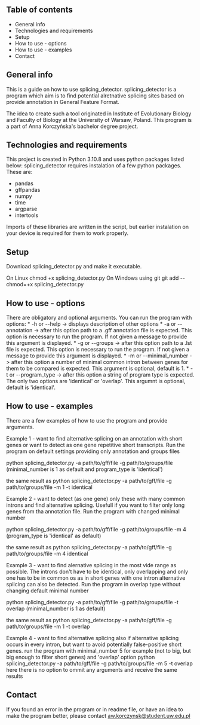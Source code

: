 ## Table of contents
* General info
* Technologies and requirements
* Setup
* How to use - options
* How to use - examples
* Contact

## General info
This is a guide on how to use splicing_detector. 
splicing_detector is a program which aim is to find potential alretnative splicing sites
based on provide annotation in General Feature Format.

The idea to create such a tool originated in Institute of Evolutionary Biology and Faculty of Biology at the University of Warsaw, Poland. 
This program is a part of Anna Korczyńska's bachelor degree project.


## Technologies and requirements
This project is created in Python 3.10.8 and uses python packages listed below:
splicing_detector requires instalation of a few python packages. These are:
* pandas
* gffpandas
* numpy
* time
* argparse
* intertools

Imports of these libraries are written in the script, but earlier instalation on your device is required for them to work properly.


## Setup
Download splicing_detector.py and make it executable.

On Linux 
chmod +x splicing_detector.py
On Windows using git
git add --chmod=+x splicing_detector.py


## How to use - options
There are obligatory and optional arguments. You can run the program with options:
	* -h or --help -> displays description of other options
	* -a or --annotation -> after this option path to a .gff annotation file is expected. This option is necessary to run the program. If not given a message to provide this argument is displayed.
	* -g or --groups -> after this option path to a .lst file is expected. This option is necessary to run the program. If not given a message to provide this argument is displayed.
	* -m or --minimal_number -> after this option a number of minimal common intron between genes for them to be compared is expected. This argument is optional, default is 1.
	* -t or --program_type -> after this option a string of program type is expected. The only two options are 'identical' or 'overlap'. This argumnt is optional, default is 'identical'.


## How to use - examples
There are a few examples of how to use the program and provide arguments.

Example 1 - want to find alternative splicing on an annotation with short genes or want to detect as one gene repetitive short transcripts.
Run the program on default settings providing only annotation and groups files

python splicing_detector.py -a path/to/gff/file -g path/to/groups/file
(minimal_number is 1 as default and program_type is 'identical')

the same result as
python splicing_detector.py -a path/to/gff/file -g path/to/groups/file -m 1 -t identical

Example 2 - want to detect (as one gene) only these with many common introns and find alternative splicing. Usefull if you want to filter only long genes from tha annotation file.
Run the program with changed minimal number

python splicing_detector.py -a path/to/gff/file -g path/to/groups/file -m 4
(program_type is 'identical' as default)

the same result as
python splicing_detector.py -a path/to/gff/file -g path/to/groups/file -m 4 identical

Example 3 - want to find alernative splicing in the most vide range as possible. The introns don't have to be identical, only overlapping and only one has to be in common os as in short genes with one intron alternative splicing can also be detected.
Run the program in overlap type without changing default minimal number

python splicing_detector.py -a path/to/gff/file -g path/to/groups/file -t overlap
(minimal_number is 1 as default)

the same result as
python splicing_detector.py -a path/to/gff/file -g path/to/groups/file -m 1 -t overlap

Example 4 - want to find alternative splicing also if alternative splicing occurs in every intron, but want to avoid potentially false-positive short genes.
run the program with minimal_number 5 for example (not to big, but big enough to filter short genes) and 'overlap' option
python splicing_detector.py -a path/to/gff/file -g path/to/groups/file -m 5 -t overlap
here there is no option to ommit any arguments and receive the same results


## Contact
If you found an error in the program or in readme file, or have an idea to make the program better, please contact aw.korczynsk@student.uw.edu.pl








